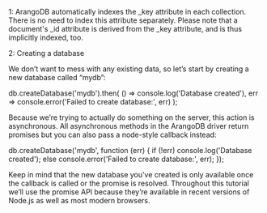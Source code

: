 1: ArangoDB automatically indexes the _key attribute in each collection. There is no need to index this attribute separately. Please note
that a document's _id attribute is derived from the _key attribute, and is thus implicitly indexed, too.


2: Creating a database

We don’t want to mess with any existing data, so let’s start by creating a new database called “mydb”:

db.createDatabase('mydb').then(
  () => console.log('Database created'),
  err => console.error('Failed to create database:', err)
);
 
Because we’re trying to actually do something on the server, this action is asynchronous.
All asynchronous methods in the ArangoDB driver return promises but you can also pass a node-style callback instead:

db.createDatabase('mydb', function (err) {
  if (!err) console.log('Database created');
  else console.error('Failed to create database:', err);
});
 
Keep in mind that the new database you’ve created is only available once the callback is called or the promise is resolved.
Throughout this tutorial we’ll use the promise API because they’re available in recent versions of Node.js as well as most modern browsers.

